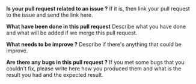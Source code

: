 **Is your pull request related to an issue ?**
If it is, then link your pull request to the issue and send the link here.

**What have been done in this pull request**
Describe what you have done and what will be added if we merge this pull request.

**What needs to be improve ?**
Describe if there's anything that could be improve.

**Are there any bugs in this pull request ?**
If you met some bugs that you couldn't fix, please write here how you produced them and what is the result you had and the expected result.
